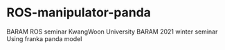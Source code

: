 # ROS-manipulator-panda
BARAM ROS seminar
KwangWoon University BARAM 2021 winter seminar Using franka panda model

